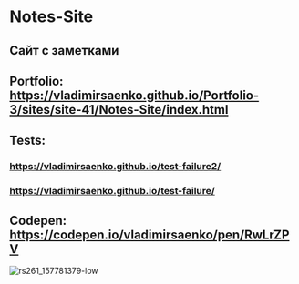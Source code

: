 # Notes-Site

## Сайт с заметками

## Portfolio: https://vladimirsaenko.github.io/Portfolio-3/sites/site-41/Notes-Site/index.html

## Tests: 
### https://vladimirsaenko.github.io/test-failure2/ 
### https://vladimirsaenko.github.io/test-failure/

## Codepen: https://codepen.io/vladimirsaenko/pen/RwLrZPV

![rs261_157781379-low](https://user-images.githubusercontent.com/56477695/147698309-2cf6e53c-6a12-4e01-832f-aace4a423f78.jpg)
